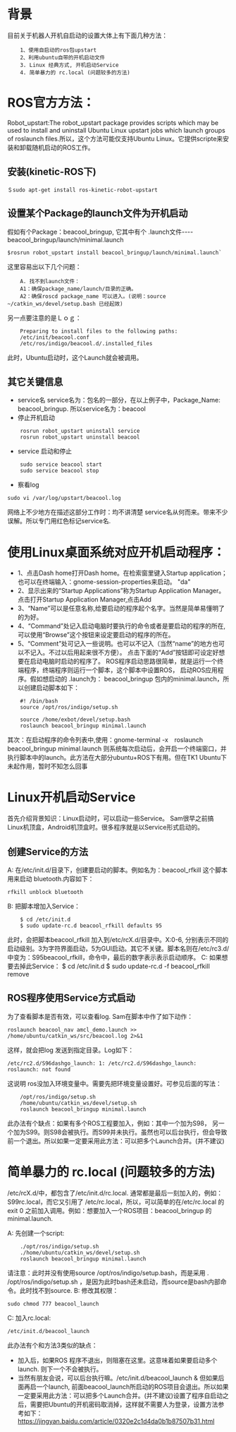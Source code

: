 # 背景
目前关于机器人开机自启动的设置大体上有下面几种方法：　　
```
    1、使用自启动的ros包upstart
    2、利用ubuntu自带的开机启动文件
    3. Linux 经典方式, 开机启动Service
    4. 简单暴力的 rc.local (问题较多的方法)
```
# ROS官方方法：
Robot_upstart:The robot_upstart package provides scripts which may be used to install and uninstall Ubuntu Linux upstart jobs which launch groups of roslaunch files.所以，这个方法可能仅支持Ubuntu Linux。它提供scripte来安装和卸载随机启动的ROS工作。

## 安装(kinetic-ROS下)
```
＄sudo apt-get install ros-kinetic-robot-upstart 
```
## 设置某个Package的launch文件为开机启动
假如有个Package：beacool_bringup, 它其中有个 .launch文件----beacool_bringup/launch/minimal.launch
```
$rosrun robot_upstart install beacool_bringup/launch/minimal.launch`
```
这里容易出以下几个问题：
```
    A. 找不到launch文件：
    A1：确保package_name/launch/目录的正确。
    A2：确保roscd package_name 可以进入。(说明：source ~/catkin_ws/devel/setup.bash 已经起效)
```
另一点要注意的是Ｌｏｇ：
```
    Preparing to install files to the following paths:
    /etc/init/beacool.conf
    /etc/ros/indigo/beacool.d/.installed_files
```
此时，Ubuntu启动时，这个Launch就会被调用。
## 其它关键信息
* service名
service名为：包名的一部分，在以上例子中，Package_Name: beacool_bringup.   所以service名为：beacool
* 停止开机启动
```
	rosrun robot_upstart uninstall service
	rosrun robot_upstart uninstall beacool
```
* service 启动和停止
```
	sudo service beacool start
	sudo service beacool stop
```
* 察看log 
```
sudo vi /var/log/upstart/beacool.log
```
网络上不少地方在描述这部分工作时：均不讲清楚 service名从何而来。带来不少误解。所以专门用红色标记service名.

# 使用Linux桌面系统对应开机启动程序：
* 1、点击Dash home打开Dash home。在检索窗里键入Startup application；也可以在终端输入：gnome-session-properties来启动。
"da"
* 2、显示出来的“Startup Applications”称为Startup Application Manager。点击打开Startup Application Manager,点击Add
* 3、“Name”可以是任意名称,给要启动的程序起个名字。当然是简单易懂明了的为好。
* 4、“Command”处记入启动电脑时要执行的命令或者是要启动的程序的所在,可以使用“Browse”这个按钮来设定要启动的程序的所在。
* 5、“Comment”处可记入一些说明。也可以不记入（当然“name”的地方也可以不记入。不过以后用起来很不方便）。
点击下面的“Add”按钮即可设定好想要在启动电脑时启动的程序了。
ROS程序启动思路很简单，就是运行一个终端程序，终端程序则运行一个脚本，这个脚本中设置ROS， 启动ROS应用程序。假如想启动的 .launch为： beacool_bringup 包内的minimal.launch，所以创建启动脚本如下：
```
	#! /bin/bash 
	source /opt/ros/indigo/setup.sh 
	 
	source /home/exbot/devel/setup.bash 
	roslaunch beacool_bringup minimal.launch
```
其次：在启动程序的命令列表中,使用：gnome-terminal -x　roslaunch beacool_bringup minimal.launch
则系统每次启动后，会开启一个终端窗口，并执行脚本中的launch。此方法在大部分ubuntu+ROS下有用。但在TK1 Ubuntu下未起作用，暂时不知怎么回事

# Linux开机启动Service
首先介绍背景知识：Linux启动时，可以启动一些Service。 Sam很早之前搞Linux机顶盒，Android机顶盒时。很多程序就是以Service形式启动的。
## 创建Service的方法
A: 在/etc/init.d/目录下，创建要启动的脚本。例如名为：beacool_rfkill 这个脚本用来启动 bluetooth.内容如下：
```
rfkill unblock bluetooth
```
B: 把脚本增加入Service：
```
	$ cd /etc/init.d
	$ sudo update-rc.d beacool_rfkill defaults 95
```
此时，会把脚本beacool_rfkill 加入到/etc/rcX.d/目录中。X:0-6, 分别表示不同的启动级别。3为字符界面启动，5为GUI启动。其它不关键。脚本名则在/etc/rc3.d/中变为：S95beacool_rfkill，命令中，最后的数字表示表示启动顺序。
C: 如果想要去掉此Service：
	$ cd /etc/init.d
	$ sudo update-rc.d -f beacool_rfkill remove

## ROS程序使用Service方式启动
为了查看脚本是否有效，可以查看log. Sam在脚本中作了如下动作：
```
roslaunch beacool_nav amcl_demo.launch >> /home/ubuntu/catkin_ws/src/beacool.log 2>&1
```
这样，就会把log 发送到指定目录。Log如下： 
```
/etc/rc2.d/S96dashgo_launch: 1: /etc/rc2.d/S96dashgo_launch: roslaunch: not found
```
这说明 ros没加入环境变量中。需要先把环境变量设置好。可参见后面的写法：
```
	/opt/ros/indigo/setup.sh 
	/home/ubuntu/catkin_ws/devel/setup.sh 
	roslaunch beacool_bringup minimal.launch
```
此办法有个缺点：如果有多个ROS工程要加入，例如：其中一个加为S98， 另一个加为S99。则S98会被执行。而S99并未执行。虽然也可以后台执行，但会导致前一个退出。所以如果一定要采用此方法：可以把多个Launch合并。(并不建议)


# 简单暴力的 rc.local (问题较多的方法)
/etc/rcX.d/中，都包含了/etc/init.d/rc.local.  通常都是最后一刻加入的，例如：S99rc.local，而它又引用了 /etc/rc.local，所以，可以简单的在/etc/rc.local 的exit 0 之前加入调用。例如：想要加入一个ROS项目：beacool_bringup 的minimal.launch.

A: 先创建一个script:
```
	./opt/ros/indigo/setup.sh 
	./home/ubuntu/catkin_ws/devel/setup.sh 
	roslaunch beacool_bringup minimal.launch 
```
请注意：此时并没有使用source /opt/ros/indigo/setup.bash，而是采用 .  /opt/ros/indigo/setup.sh ，是因为此时bash还未启动，而source是bash内部命令。此时找不到source.
B: 修改其权限：
```
sudo chmod 777 beacool_launch
```
C: 加入rc.local:
```
/etc/init.d/beacool_launch
```
此办法有个和方法3类似的缺点：
* 加入后，如果ROS 程序不退出，则阻塞在这里。这意味着如果要启动多个launch. 则下一个不会被执行。
* 当然有朋友会说，可以后台执行嘛。/etc/init.d/beacool_launch & 
但如果后面再启一个launch, 前面beacool_launch所启动的ROS项目会退出。所以如果一定要采用此方法：可以把多个Launch合并。(并不建议)设置了程序自启动之后，需要把Ubuntu的开机密码取消掉，这样就不需要人为登录，设置方法参考如下：
https://jingyan.baidu.com/article/0320e2c1d4da0b1b87507b31.html
